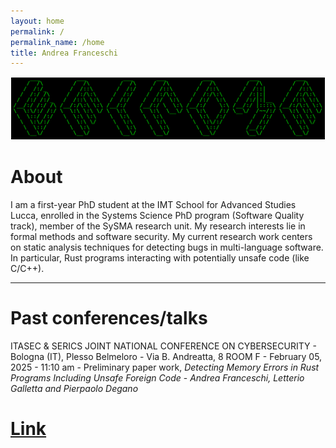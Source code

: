 ```yaml
---
layout: home
permalink: /
permalink_name: /home
title: Andrea Franceschi
---
```


<div style="text-align: center; padding: 1px;">
  <img src="./assets/welcome.png" alt="Andrea Franceschi" style="max-width: 100%; height: auto;">
</div>

# About

I am a first-year PhD student at the IMT School for Advanced Studies Lucca, enrolled in the Systems Science PhD program (Software Quality track), member of the SySMA research unit.
My research interests lie in formal methods and software security. My current research work centers on static analysis techniques for detecting bugs in multi-language software. In particular, Rust programs interacting with potentially unsafe code (like C/C++).

---
# Past conferences/talks

ITASEC & SERICS JOINT NATIONAL CONFERENCE ON CYBERSECURITY - Bologna (IT), Plesso Belmeloro - Via B. Andreatta, 8 ROOM F - February 05, 2025 - 11:10 am - Preliminary paper work, *Detecting Memory Errors in Rust Programs Including Unsafe Foreign Code* - *Andrea Franceschi, Letterio Galletta and Pierpaolo Degano*     
# [Link](https://itasec.it/)